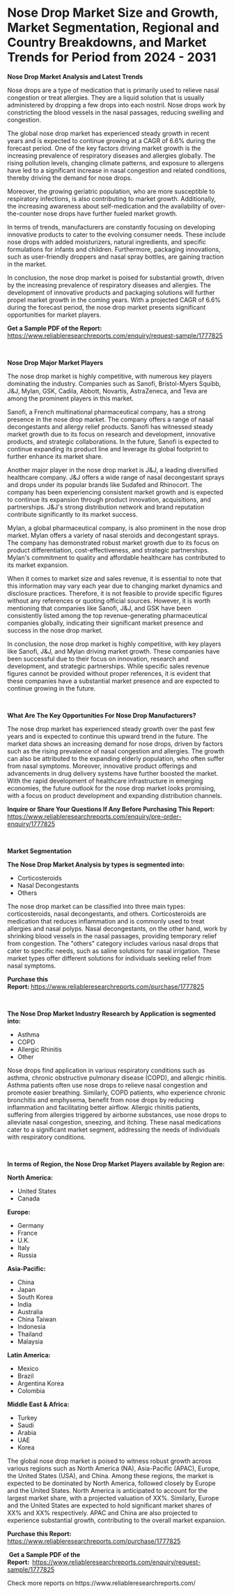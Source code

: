 <p><h1>Nose Drop Market Size and Growth, Market Segmentation, Regional and Country Breakdowns, and Market Trends for Period from 2024 -  2031</h1></p><p><strong>Nose Drop Market Analysis and Latest Trends</strong></p>
<p><p>Nose drops are a type of medication that is primarily used to relieve nasal congestion or treat allergies. They are a liquid solution that is usually administered by dropping a few drops into each nostril. Nose drops work by constricting the blood vessels in the nasal passages, reducing swelling and congestion.</p><p>The global nose drop market has experienced steady growth in recent years and is expected to continue growing at a CAGR of 6.6% during the forecast period. One of the key factors driving market growth is the increasing prevalence of respiratory diseases and allergies globally. The rising pollution levels, changing climate patterns, and exposure to allergens have led to a significant increase in nasal congestion and related conditions, thereby driving the demand for nose drops.</p><p>Moreover, the growing geriatric population, who are more susceptible to respiratory infections, is also contributing to market growth. Additionally, the increasing awareness about self-medication and the availability of over-the-counter nose drops have further fueled market growth.</p><p>In terms of trends, manufacturers are constantly focusing on developing innovative products to cater to the evolving consumer needs. These include nose drops with added moisturizers, natural ingredients, and specific formulations for infants and children. Furthermore, packaging innovations, such as user-friendly droppers and nasal spray bottles, are gaining traction in the market.</p><p>In conclusion, the nose drop market is poised for substantial growth, driven by the increasing prevalence of respiratory diseases and allergies. The development of innovative products and packaging solutions will further propel market growth in the coming years. With a projected CAGR of 6.6% during the forecast period, the nose drop market presents significant opportunities for market players.</p></p>
<p><strong>Get a Sample PDF of the Report:&nbsp;</strong> <a href="https://www.reliableresearchreports.com/enquiry/request-sample/1777825">https://www.reliableresearchreports.com/enquiry/request-sample/1777825</a></p>
<p>&nbsp;</p>
<p><strong>Nose Drop Major Market Players</strong></p>
<p><p>The nose drop market is highly competitive, with numerous key players dominating the industry. Companies such as Sanofi, Bristol-Myers Squibb, J&J, Mylan, GSK, Cadila, Abbott, Novartis, AstraZeneca, and Teva are among the prominent players in this market.</p><p>Sanofi, a French multinational pharmaceutical company, has a strong presence in the nose drop market. The company offers a range of nasal decongestants and allergy relief products. Sanofi has witnessed steady market growth due to its focus on research and development, innovative products, and strategic collaborations. In the future, Sanofi is expected to continue expanding its product line and leverage its global footprint to further enhance its market share.</p><p>Another major player in the nose drop market is J&J, a leading diversified healthcare company. J&J offers a wide range of nasal decongestant sprays and drops under its popular brands like Sudafed and Rhinocort. The company has been experiencing consistent market growth and is expected to continue its expansion through product innovation, acquisitions, and partnerships. J&J's strong distribution network and brand reputation contribute significantly to its market success.</p><p>Mylan, a global pharmaceutical company, is also prominent in the nose drop market. Mylan offers a variety of nasal steroids and decongestant sprays. The company has demonstrated robust market growth due to its focus on product differentiation, cost-effectiveness, and strategic partnerships. Mylan's commitment to quality and affordable healthcare has contributed to its market expansion.</p><p>When it comes to market size and sales revenue, it is essential to note that this information may vary each year due to changing market dynamics and disclosure practices. Therefore, it is not feasible to provide specific figures without any references or quoting official sources. However, it is worth mentioning that companies like Sanofi, J&J, and GSK have been consistently listed among the top revenue-generating pharmaceutical companies globally, indicating their significant market presence and success in the nose drop market.</p><p>In conclusion, the nose drop market is highly competitive, with key players like Sanofi, J&J, and Mylan driving market growth. These companies have been successful due to their focus on innovation, research and development, and strategic partnerships. While specific sales revenue figures cannot be provided without proper references, it is evident that these companies have a substantial market presence and are expected to continue growing in the future.</p></p>
<p>&nbsp;</p>
<p><strong>What Are The Key Opportunities For Nose Drop Manufacturers?</strong></p>
<p><p>The nose drop market has experienced steady growth over the past few years and is expected to continue this upward trend in the future. The market data shows an increasing demand for nose drops, driven by factors such as the rising prevalence of nasal congestion and allergies. The growth can also be attributed to the expanding elderly population, who often suffer from nasal symptoms. Moreover, innovative product offerings and advancements in drug delivery systems have further boosted the market. With the rapid development of healthcare infrastructure in emerging economies, the future outlook for the nose drop market looks promising, with a focus on product development and expanding distribution channels.</p></p>
<p><strong>Inquire or Share Your Questions If Any Before Purchasing This Report:</strong> <a href="https://www.reliableresearchreports.com/enquiry/pre-order-enquiry/1777825">https://www.reliableresearchreports.com/enquiry/pre-order-enquiry/1777825</a></p>
<p>&nbsp;</p>
<p><strong>Market Segmentation</strong></p>
<p><strong>The Nose Drop Market Analysis by types is segmented into:</strong></p>
<p><ul><li>Corticosteroids</li><li>Nasal Decongestants</li><li>Others</li></ul></p>
<p><p>The nose drop market can be classified into three main types: corticosteroids, nasal decongestants, and others. Corticosteroids are medication that reduces inflammation and is commonly used to treat allergies and nasal polyps. Nasal decongestants, on the other hand, work by shrinking blood vessels in the nasal passages, providing temporary relief from congestion. The "others" category includes various nasal drops that cater to specific needs, such as saline solutions for nasal irrigation. These market types offer different solutions for individuals seeking relief from nasal symptoms.</p></p>
<p><strong>Purchase this Report:&nbsp;</strong><a href="https://www.reliableresearchreports.com/purchase/1777825">https://www.reliableresearchreports.com/purchase/1777825</a></p>
<p>&nbsp;</p>
<p><strong>The Nose Drop Market Industry Research by Application is segmented into:</strong></p>
<p><ul><li>Asthma</li><li>COPD</li><li>Allergic Rhinitis</li><li>Other</li></ul></p>
<p><p>Nose drops find application in various respiratory conditions such as asthma, chronic obstructive pulmonary disease (COPD), and allergic rhinitis. Asthma patients often use nose drops to relieve nasal congestion and promote easier breathing. Similarly, COPD patients, who experience chronic bronchitis and emphysema, benefit from nose drops by reducing inflammation and facilitating better airflow. Allergic rhinitis patients, suffering from allergies triggered by airborne substances, use nose drops to alleviate nasal congestion, sneezing, and itching. These nasal medications cater to a significant market segment, addressing the needs of individuals with respiratory conditions.</p></p>
<p>&nbsp;</p>
<p><strong>In terms of Region, the Nose Drop Market Players available by Region are:</strong></p>
<p>
    <p> <strong> North America: </strong>
        <ul>
            <li>United States</li>
            <li>Canada</li>
        </ul>
        </p> 
    <p> <strong> Europe: </strong>
        <ul>
            <li>Germany</li>
            <li>France</li>
            <li>U.K.</li>
            <li>Italy</li>
            <li>Russia</li>
        </ul>
        </p> 
    <p> <strong> Asia-Pacific: </strong>
        <ul>
            <li>China</li>
            <li>Japan</li>
            <li>South Korea</li>
            <li>India</li>
            <li>Australia</li>
            <li>China Taiwan</li>
            <li>Indonesia</li>
            <li>Thailand</li>
            <li>Malaysia</li>
        </ul>
        </p> 
    <p> <strong> Latin America: </strong>
        <ul>
            <li>Mexico</li>
            <li>Brazil</li>
            <li>Argentina Korea</li>
            <li>Colombia</li>
        </ul>
        </p> 
    <p> <strong> Middle East & Africa: </strong>
        <ul>
            <li>Turkey</li>
            <li>Saudi</li>
            <li>Arabia</li>
            <li>UAE</li>
            <li>Korea</li>
        </ul>
    </p>
    </p>
<p><p>The global nose drop market is poised to witness robust growth across various regions such as North America (NA), Asia-Pacific (APAC), Europe, the United States (USA), and China. Among these regions, the market is expected to be dominated by North America, followed closely by Europe and the United States. North America is anticipated to account for the largest market share, with a projected valuation of XX%. Similarly, Europe and the United States are expected to hold significant market shares of XX% and XX% respectively. APAC and China are also projected to experience substantial growth, contributing to the overall market expansion.</p></p>
<p><strong>Purchase this Report: </strong><a href="https://www.reliableresearchreports.com/purchase/1777825">https://www.reliableresearchreports.com/purchase/1777825</a></p>
<p>&nbsp;<strong>Get a Sample PDF of the Report:&nbsp;&nbsp;</strong><a href="https://www.reliableresearchreports.com/enquiry/request-sample/1777825">https://www.reliableresearchreports.com/enquiry/request-sample/1777825</a></p>
<p><strong></strong></p>
<p>Check more reports on https://www.reliableresearchreports.com/</p>